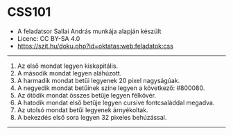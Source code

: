 # CSS101
* A feladatsor Sallai András munkája alapján készült 
* Licenc: CC BY-SA 4.0
* https://szit.hu/doku.php?id=oktatas:web:feladatok:css
 -------------------------------------------------------
1. Az első mondat legyen kiskapitális.
2. A második mondat legyen aláhúzott.
3. A harmadik mondat betűi legyenek 20 pixel nagyságúak.
4. A negyedik mondat betűinek színe legyen a következő: #800080.
5. Az ötödik mondat összes betűje legyen félkövér.
6. A hatodik mondat első betűje legyen cursive fontcsaláddal megadva.
7. Az utolsó mondat betűi legyenek árnyékoltak.
8. A bekezdés első sora legyen 32 pixeles behúzással.
-------------------------------------------------------------
